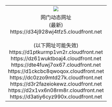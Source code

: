 ﻿<table>
  <tr></tr>
  <tr><td colspan=2 align=center><img src="https://d34j928wj4tfz5.cloudfront.net/Up/oGate.jpg" /></td></tr>
  <tr><td colspan=2 align=center>网门动态网址<br/>(最新)
<br>https://d34j928wj4tfz5.cloudfront.net
<br/><br/>(以下网址可能失效)
<br>https://d1ptkurmp1vn2r.cloudfront.net
<br>https://dz61wuktboaj4.cloudfront.net
<br>https://dte4fuwj7ox67.cloudfront.net
<br>https://d1ckcbc8qwoqox.cloudfront.net
<br>https://dc0zzo9mtd27k.cloudfront.net
<br>https://d3r2fazeiokewz.cloudfront.net
<br>https://d2x1vx6n08rm8r.cloudfront.net
<br>https://d3atiy6cyz990x.cloudfront.net
    </td>
  </tr>
</table>
